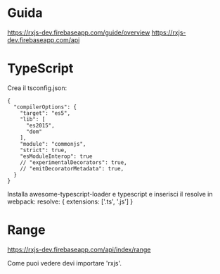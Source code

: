 # Guida

https://rxjs-dev.firebaseapp.com/guide/overview
https://rxjs-dev.firebaseapp.com/api

# TypeScript

Crea il tsconfig.json:

```
{
  "compilerOptions": {
    "target": "es5",
    "lib": [
      "es2015",
      "dom"
    ],
    "module": "commonjs",
    "strict": true,
    "esModuleInterop": true
    // "experimentalDecorators": true,
    // "emitDecoratorMetadata": true,
  }
}
```

Installa awesome-typescript-loader e typescript e inserisci il resolve in webpack:
resolve: {
    extensions: ['.ts', '.js']
  }

# Range

https://rxjs-dev.firebaseapp.com/api/index/range

Come puoi vedere devi importare 'rxjs'.

